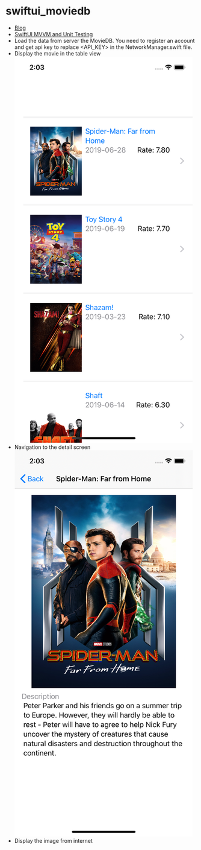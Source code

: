 # swiftui_moviedb
- [Blog](https://medium.com/@liemvo/swiftui-fetch-parse-and-display-in-data-to-the-list-888079911a85)
- [SwiftUI MVVM and Unit Testing](https://medium.com/@liemvo/swiftui-mvvm-and-mock-service-unit-testing-13ed2fa167ec)
- Load the data from server the MovieDB. You need to register an account and get api key to replace <API_KEY> in the NetworkManager.swift file.
- Display the movie in the table view
![List](/List.png)
- Navigation to the detail screen
![List](/Detail.png)
- Display the image from internet
